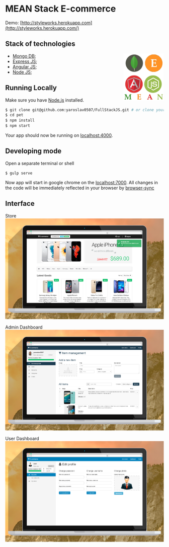 # MEAN Stack E-commerce


Demo: [http://styleworks.herokuapp.com](http://styleworks.herokuapp.com/)

## Stack of technologies
<img align="right" src="./client/img/screenshots/MEAN_Stack.png" alt="MEAN Stack" height="150px">

* [Mongo DB](https://www.mongodb.org/);
* [Express JS](http://expressjs.com/);
* [Angular JS](https://angularjs.org/);
* [Node JS](https://nodejs.org/);

## Running Locally

Make sure you have [Node.js](http://nodejs.org/) installed.
```sh
$ git clone git@github.com:yaroslav0507/FullStackJS.git # or clone your own fork
$ cd pet
$ npm install
$ npm start
```
Your app should now be running on [localhost:4000](http://localhost:4000/).

## Developing mode

Open a separate terminal or shell
```
$ gulp serve
```
Now app will start in google chrome on the [localhost:7000](http://localhost:7000/).
All changes in the code will be immediately reflected in your browser by [browser-sync](http://browsersync.io/)

## Interface
Store
![Store](./client/img/screenshots/Macbook-Flat-Mockup_store.png)

Admin Dashboard
![Admin Dashboard](./client/img/screenshots/Macbook-Flat-Mockup_dashboard_admin.png)

User Dashboard
![User Dashboard](./client/img/screenshots/Macbook-Flat-Mockup_dashboard_user.png)
